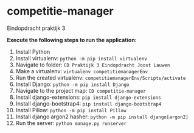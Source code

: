 # competitie-manager
Eindopdracht praktijk 3

**Execute the following steps to run the application:**

1. Install Python
2. Install virtualenv: `python -m pip install virtualenv`
3. Navigate to folder: `CD Praktijk 3 Eindopdracht Joost Lauwen`
4. Make a virtualenv: `virtualenv competitiemanagerEnv`
5. Run the created virtualenv: `competitiemanagerEnv/Scripts/activate`
6. Install Django: `python -m pip install Django`
7. Navigate to the project map: `CD competitie-manager`
8. Install django-extensions: `pip install django-extensions`
9. Install django-bootstrap4: `pip install django-bootstrap4`
10. Install Pillow: `python -m pip install Pillow`
11. Install django argon2 hasher: `python -m pip install django[argon2]`
12.	Run the server: `python manage.py runserver`
